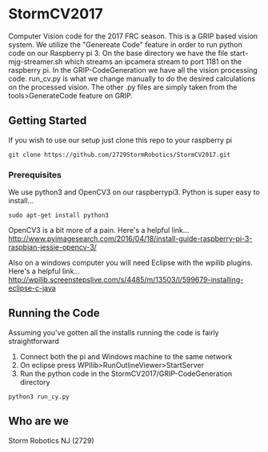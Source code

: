 # StormCV2017

Computer Vision code for the 2017 FRC season.  This is a GRIP based vision system.  We utilize the "Genereate Code" feature in order to run python code on our Raspberry pi 3.  On the base directory we have the file start-mjg-streamer.sh which streams an ipcamera stream to port 1181 on the raspberry pi.  In the GRIP-CodeGeneration we have all the vision processing code.  run_cv.py is what we change manually to do the desired calculations on the processed vision.  The other .py files are simply taken from the tools>GenerateCode feature on GRIP.

## Getting Started

If you wish to use our setup just clone this repo to your raspberry pi
```
git clone https://github.com/2729StormRobotics/StormCV2017.git
```

### Prerequisites

We use python3 and OpenCV3 on our raspberrypi3.  Python is super easy to install...
```
sudo apt-get install python3
```

OpenCV3 is a bit more of a pain.  Here's a helpful link... 
http://www.pyimagesearch.com/2016/04/18/install-guide-raspberry-pi-3-raspbian-jessie-opencv-3/

Also on a windows computer you will need Eclipse with the wpilib plugins.  Here's a helpful link...
http://wpilib.screenstepslive.com/s/4485/m/13503/l/599679-installing-eclipse-c-java

## Running the Code
Assuming you've gotten all the installs running the code is fairly straightforward
1. Connect both the pi and Windows machine to the same network
2. On eclipse press WPIlib>RunOutlineViewer>StartServer
3. Run the python code in the StormCV2017/GRIP-CodeGeneration directory
```
python3 run_cy.py
```

## Who are we
Storm Robotics NJ (2729)
